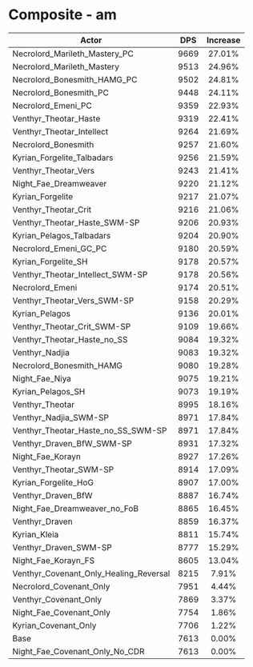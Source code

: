 # Composite - am
| Actor | DPS | Increase |
|---|:---:|:---:|
|Necrolord_Marileth_Mastery_PC|9669|27.01%|
|Necrolord_Marileth_Mastery|9513|24.96%|
|Necrolord_Bonesmith_HAMG_PC|9502|24.81%|
|Necrolord_Bonesmith_PC|9448|24.11%|
|Necrolord_Emeni_PC|9359|22.93%|
|Venthyr_Theotar_Haste|9319|22.41%|
|Venthyr_Theotar_Intellect|9264|21.69%|
|Necrolord_Bonesmith|9257|21.60%|
|Kyrian_Forgelite_Talbadars|9256|21.59%|
|Venthyr_Theotar_Vers|9243|21.41%|
|Night_Fae_Dreamweaver|9220|21.12%|
|Kyrian_Forgelite|9217|21.07%|
|Venthyr_Theotar_Crit|9216|21.06%|
|Venthyr_Theotar_Haste_SWM-SP|9206|20.93%|
|Kyrian_Pelagos_Talbadars|9204|20.90%|
|Necrolord_Emeni_GC_PC|9180|20.59%|
|Kyrian_Forgelite_SH|9178|20.57%|
|Venthyr_Theotar_Intellect_SWM-SP|9178|20.56%|
|Necrolord_Emeni|9174|20.51%|
|Venthyr_Theotar_Vers_SWM-SP|9158|20.29%|
|Kyrian_Pelagos|9136|20.01%|
|Venthyr_Theotar_Crit_SWM-SP|9109|19.66%|
|Venthyr_Theotar_Haste_no_SS|9084|19.32%|
|Venthyr_Nadjia|9083|19.32%|
|Necrolord_Bonesmith_HAMG|9080|19.28%|
|Night_Fae_Niya|9075|19.21%|
|Kyrian_Pelagos_SH|9073|19.19%|
|Venthyr_Theotar|8995|18.16%|
|Venthyr_Nadjia_SWM-SP|8971|17.84%|
|Venthyr_Theotar_Haste_no_SS_SWM-SP|8971|17.84%|
|Venthyr_Draven_BfW_SWM-SP|8931|17.32%|
|Night_Fae_Korayn|8927|17.26%|
|Venthyr_Theotar_SWM-SP|8914|17.09%|
|Kyrian_Forgelite_HoG|8907|17.00%|
|Venthyr_Draven_BfW|8887|16.74%|
|Night_Fae_Dreamweaver_no_FoB|8865|16.45%|
|Venthyr_Draven|8859|16.37%|
|Kyrian_Kleia|8811|15.74%|
|Venthyr_Draven_SWM-SP|8777|15.29%|
|Night_Fae_Korayn_FS|8605|13.04%|
|Venthyr_Covenant_Only_Healing_Reversal|8215|7.91%|
|Necrolord_Covenant_Only|7951|4.44%|
|Venthyr_Covenant_Only|7869|3.37%|
|Night_Fae_Covenant_Only|7754|1.86%|
|Kyrian_Covenant_Only|7706|1.22%|
|Base|7613|0.00%|
|Night_Fae_Covenant_Only_No_CDR|7613|0.00%|
